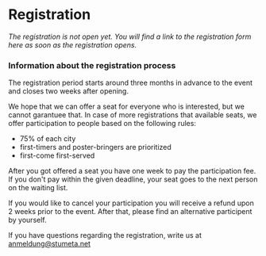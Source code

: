 # Registration

*The registration is not open yet. You will find a link to the registration form here as soon as the registration opens.*

### Information about the registration process
The registration period starts around three months in advance to the event and closes two weeks after opening. 

We hope that we can offer a seat for everyone who is interested, but we cannot garantuee that. In case of more registrations that available seats, we offer participation to people based on the following rules:

* 75% of each city
* first-timers and poster-bringers are prioritized
* first-come first-served

After you got offered a seat you have one week to pay the participation fee. If you don't pay within the given deadline, your seat goes to the next person on the waiting list.

If you would like to cancel your participation you will receive a refund upon 2 weeks prior to the event. After that, please find an alternative participent by yourself.

If you have questions regarding the registration, write us at [anmeldung@stumeta.net](mailto:anmeldung@stumeta.net)
